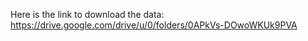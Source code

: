 Here is the link to download the data: https://drive.google.com/drive/u/0/folders/0APkVs-DOwoWKUk9PVA